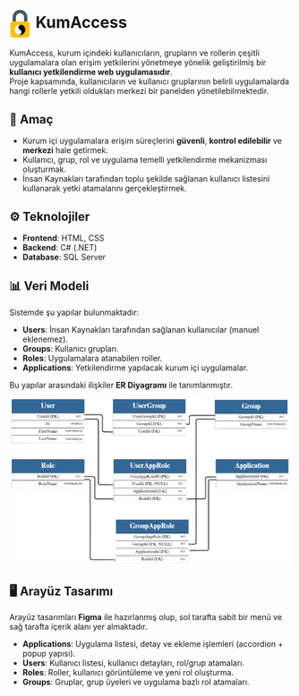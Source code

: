 # <img src="kumaccess_icon.png" alt="KumAccess Logo" width="40" style="vertical-align:middle;"/> KumAccess

KumAccess, kurum içindeki kullanıcıların, grupların ve rollerin çeşitli uygulamalara olan erişim yetkilerini yönetmeye yönelik geliştirilmiş bir **kullanıcı yetkilendirme web uygulamasıdır**.  
Proje kapsamında, kullanıcıların ve kullanıcı gruplarının belirli uygulamalarda hangi rollerle yetkili oldukları merkezi bir panelden yönetilebilmektedir.  

## 🎯 Amaç
- Kurum içi uygulamalara erişim süreçlerini **güvenli**, **kontrol edilebilir** ve **merkezi** hale getirmek.  
- Kullanıcı, grup, rol ve uygulama temelli yetkilendirme mekanizması oluşturmak.  
- İnsan Kaynakları tarafından toplu şekilde sağlanan kullanıcı listesini kullanarak yetki atamalarını gerçekleştirmek.  

## ⚙️ Teknolojiler
- **Frontend**: HTML, CSS  
- **Backend**: C# (.NET)  
- **Database**: SQL Server  

## 📊 Veri Modeli
Sistemde şu yapılar bulunmaktadır:
- **Users**: İnsan Kaynakları tarafından sağlanan kullanıcılar (manuel eklenemez).  
- **Groups**: Kullanıcı grupları.  
- **Roles**: Uygulamalara atanabilen roller.  
- **Applications**: Yetkilendirme yapılacak kurum içi uygulamalar.  

Bu yapılar arasındaki ilişkiler **ER Diyagramı** ile tanımlanmıştır.  

<!-- ER Diyagramını HTML ile ekleyelim -->
<img src="ER_diyagrami.png" alt="ER Diyagramı" width="600"/>

## 🖥️ Arayüz Tasarımı
Arayüz tasarımları **Figma** ile hazırlanmış olup, sol tarafta sabit bir menü ve sağ tarafta içerik alanı yer almaktadır.  

- **Applications**: Uygulama listesi, detay ve ekleme işlemleri (accordion + popup yapısı).  
- **Users**: Kullanıcı listesi, kullanıcı detayları, rol/grup atamaları.  
- **Roles**: Roller, kullanıcı görüntüleme ve yeni rol oluşturma.  
- **Groups**: Gruplar, grup üyeleri ve uygulama bazlı rol atamaları.  
